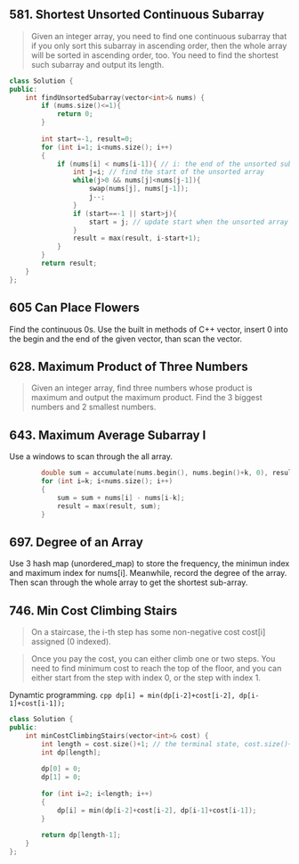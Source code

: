 ## 581. Shortest Unsorted Continuous Subarray
> Given an integer array, you need to find one continuous subarray that if you only sort this subarray in ascending order, then the whole array will be sorted in ascending order, too.
> You need to find the shortest such subarray and output its length.
```cpp
class Solution {
public:
    int findUnsortedSubarray(vector<int>& nums) {
        if (nums.size()<=1){
            return 0;
        }
        
        int start=-1, result=0;
        for (int i=1; i<nums.size(); i++)
        {
            if (nums[i] < nums[i-1]){ // i: the end of the unsorted subarray
                int j=i; // find the start of the unsorted array
                while(j>0 && nums[j]<nums[j-1]){
                    swap(nums[j], nums[j-1]);
                    j--;
                }
                if (start==-1 || start>j){
                    start = j; // update start when the unsorted array becomes longer
                }
                result = max(result, i-start+1);
            }
        }
        return result;
    }
};
```

## 605 Can Place Flowers
Find the continuous 0s. Use the built in methods of C++ vector, insert 0 into the begin and the end of the given vector, than scan the vector.

## 628. Maximum Product of Three Numbers
> Given an integer array, find three numbers whose product is maximum and output the maximum product.
Find the 3 biggest numbers and 2 smallest numbers.

## 643. Maximum Average Subarray I
Use a windows to scan through the all array.
```cpp
        double sum = accumulate(nums.begin(), nums.begin()+k, 0), result=sum;
        for (int i=k; i<nums.size(); i++)
        {
            sum = sum + nums[i] - nums[i-k];
            result = max(result, sum);
        }
```

## 697. Degree of an Array
Use 3 hash map (unordered_map) to store the frequency, the minimun index and maximum index for nums[i]. Meanwhile, record the degree of the array. Then scan through the whole array to get the shortest sub-array.

## 746. Min Cost Climbing Stairs
> On a staircase, the i-th step has some non-negative cost cost[i] assigned (0 indexed).

> Once you pay the cost, you can either climb one or two steps. You need to find minimum cost to reach the top of the floor, and you can either start from the step with index 0, or the step with index 1.

Dynamtic programming. ```cpp dp[i] = min(dp[i-2]+cost[i-2], dp[i-1]+cost[i-1]); ```
```cpp
class Solution {
public:
    int minCostClimbingStairs(vector<int>& cost) {
        int length = cost.size()+1; // the terminal state, cost.size()+1
        int dp[length];
        
        dp[0] = 0;
        dp[1] = 0;
        
        for (int i=2; i<length; i++)
        {
            dp[i] = min(dp[i-2]+cost[i-2], dp[i-1]+cost[i-1]);
        }
        
        return dp[length-1];
    }
};
```
